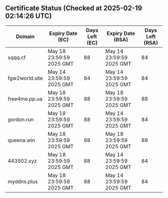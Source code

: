 ## Certificate Status (Checked at 2025-02-19 02:14:26 UTC)
| Domain | Expiry Date (EC) | Days Left (EC) | Expiry Date (RSA) | Days Left (RSA) |
|--------|-------------------|----------------|--------------------|--------------------|
| sqqq.cf | May 18 23:59:59 2025 GMT | 88 | May 14 23:59:59 2025 GMT | 84 |
| fgw2world.site | May 14 23:59:59 2025 GMT | 84 | May 14 23:59:59 2025 GMT | 84 |
| free4me.pp.ua | May 18 23:59:59 2025 GMT | 88 | May 18 23:59:59 2025 GMT | 88 |
| gordon.run | May 18 23:59:59 2025 GMT | 88 | May 14 23:59:59 2025 GMT | 84 |
| queena.win | May 18 23:59:59 2025 GMT | 88 | May 18 23:59:59 2025 GMT | 88 |
| 443502.xyz | May 18 23:59:59 2025 GMT | 88 | May 14 23:59:59 2025 GMT | 84 |
| myddns.plus | May 18 23:59:59 2025 GMT | 88 | May 14 23:59:59 2025 GMT | 84 |

